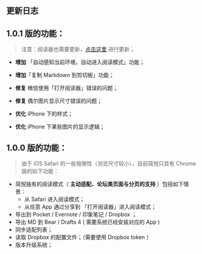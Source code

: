 ## 更新日志

## 1.0.1 版的功能：

> 注意：阅读器也需要更新，[点击这里](https://xteko.com/redir?url=http://ojec5ddd5.bkt.clouddn.com/simpread-reader-1.0.1.box?20180531200&name=%E7%AE%80%E6%82%A6%20%C2%B7%20%E9%98%85%E8%AF%BB%E5%99%A8) 进行更新；

- **增加** 「自动感知当前环境，自动进入阅读模式」功能；
- **增加**「复制 Markdown 到剪切板」功能；

- **修复** 微信使用「打开阅读器」错误的问题；
- **修复** 偶尔图片显示尺寸错误的问题；

- **优化** iPhone 下的样式；
- **优化** iPhone 下某些图片的显示逻辑；

## 1.0.0 版的功能：
> 由于 iOS Safari 的一些局限性（浏览尺寸较小），目前简悦只具有 Chrome 版的如下功能：

- 简悦独有的阅读模式（ **主动适配、论坛类页面与分页的支持** ）包括如下情景：
  - 从 Safari 进入阅读模式；
  - 从任意 App 通过分享到 「打开阅读器」进入阅读模式；
- 导出到 Pocket / Evernote / 印象笔记 / Dropbox ；
- 导出 MD 到 Bear / Drafts 4 ( 需要系统已经安装对应的 App )
- 同步适配列表；
- 读取 Dropbox 的配置文件；（需要使用 Dropbox token ）
- 版本升级系统；